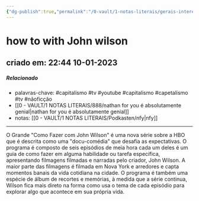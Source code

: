 ```yaml
---
{"dg-publish":true,"permalink":"/0-vault/1-notas-literais/gerais-interesses/how-to-with-john-wilson/","tags":["capitalismo","tv","youtube","capetalismo","nãoficção"],"dgHomeLink":true,"dgShowLocalGraph":true,"dgShowFileTree":true,"dgEnableSearch":true,"noteIcon":""}
---
```


# how to with John wilson
## criado em: 22:44 10-01-2023

##### Relacionado
- palavras-chave: #capitalismo #tv #youtube #capitalismo #capetalismo #tv #nãoficção 
- [[0 - VAULT/1 NOTAS LITERAIS/888/nathan for you é absolutamente genial\|nathan for you é absolutamente genial]]
- notas: [[0 - VAULT/1 NOTAS LITERAIS/Podkasten/nfy\|nfy]]
---
O Grande "Como Fazer com John Wilson" é uma nova série sobre a HBO que é descrita como uma "docu-comédia" que desafia as expectativas. O programa é composto de seis episódios de meia hora cada um deles é um guia de como fazer em alguma habilidade ou tarefa específica, apresentando filmagens filmadas e narradas pelo criador, John Wilson. A maior parte das filmagens é filmada em Nova York e arredores e capta momentos banais da vida cotidiana na cidade. O programa é também uma espécie de álbum de recortes e memórias, à medida que a série continua, Wilson fica mais direto na forma como usa o tema de cada episódio para explorar algo que acontece em sua própria vida. 